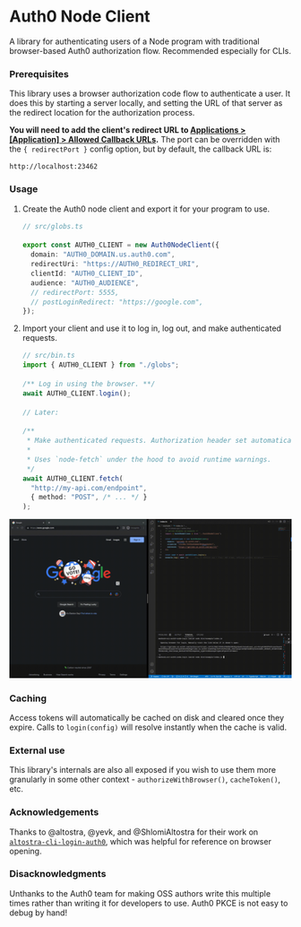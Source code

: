 # Auth0 Node Client

A library for authenticating users of a Node program with traditional
browser-based Auth0 authorization flow. Recommended especially for CLIs.

### Prerequisites

This library uses a browser authorization code flow to authenticate a user. It
does this by starting a server locally, and setting the URL of that server as
the redirect location for the authorization process.

**You will need to add the client's redirect URL to <u>Applications >
[Application] > Allowed Callback URLs</u>.** The port can be overridden with the
`{ redirectPort }` config option, but by default, the callback URL is:

```
http://localhost:23462
```

### Usage

1. Create the Auth0 node client and export it for your program to use.
    ```ts
    // src/globs.ts

    export const AUTH0_CLIENT = new Auth0NodeClient({
      domain: "AUTH0_DOMAIN.us.auth0.com",
      redirectUri: "https://AUTH0_REDIRECT_URI",
      clientId: "AUTH0_CLIENT_ID",
      audience: "AUTH0_AUDIENCE",
      // redirectPort: 5555,
      // postLoginRedirect: "https://google.com",
    });
    ```

2. Import your client and use it to log in, log out, and make authenticated
   requests.

    ```ts
    // src/bin.ts
    import { AUTH0_CLIENT } from "./globs";

    /** Log in using the browser. **/
    await AUTH0_CLIENT.login();

    // Later:

    /**
     * Make authenticated requests. Authorization header set automatically.
     * 
     * Uses `node-fetch` under the hood to avoid runtime warnings.
     */
    await AUTH0_CLIENT.fetch(
      "http://my-api.com/endpoint", 
      { method: "POST", /* ... */ }
    );
    ```

![](demo.gif)

### Caching

Access tokens will automatically be cached on disk and cleared once they expire.
Calls to `login(config)` will resolve instantly when the cache is valid.

### External use

This library's internals are also all exposed if you wish to use them more
granularly in some other context - `authorizeWithBrowser()`, `cacheToken()`,
etc.

### Acknowledgements

Thanks to @altostra, @yevk, and @ShlomiAltostra for their work on
[`altostra-cli-login-auth0`](https://github.com/altostra/altostra-cli-login-auth0),
which was helpful for reference on browser opening.

### Disacknowledgments

Unthanks to the Auth0 team for making OSS authors write this multiple times
rather than writing it for developers to use. Auth0 PKCE is not easy to debug by
hand!
